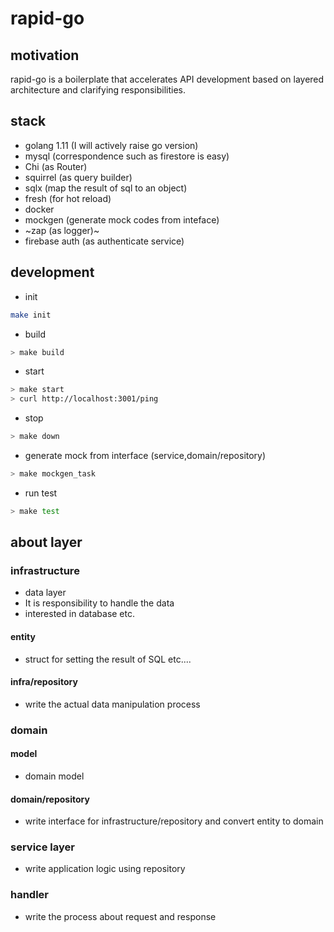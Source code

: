 # rapid-go

## motivation

rapid-go is a boilerplate that accelerates API development based on layered architecture and clarifying responsibilities.

## stack

- golang 1.11 (I will actively raise go version)
- mysql (correspondence such as firestore is easy)
- Chi (as Router)
- squirrel (as query builder)
- sqlx (map the result of sql to an object)
- fresh (for hot reload)
- docker
- mockgen (generate mock codes from inteface)
- ~zap (as logger)~
- firebase auth (as authenticate service)

## development

- init

```bash
make init
```

- build

```bash
> make build
```

- start

```bash
> make start
> curl http://localhost:3001/ping
```

- stop

```bash
> make down
```

- generate mock from interface (service,domain/repository)

```bash
> make mockgen_task
```

- run test

```bash
> make test
```

## about layer

### infrastructure

- data layer
- It is responsibility to handle the data
- interested in database etc.

#### entity

- struct for setting the result of SQL etc....

#### infra/repository

- write the actual data manipulation process

### domain

#### model

- domain model

#### domain/repository

- write interface for infrastructure/repository and convert entity to domain

### service layer

- write application logic using repository

### handler

- write the process about request and response
